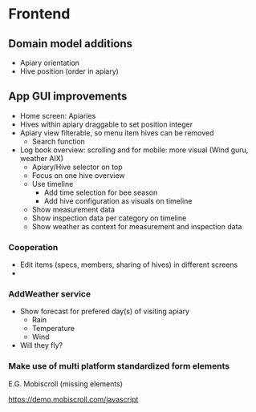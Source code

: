 # Frontend

## Domain model additions

* Apiary orientation
* Hive position (order in apiary)

## App GUI improvements

* Home screen: Apiaries
* Hives within apiary draggable to set position integer
* Apiary view filterable, so menu item hives can be removed
  * Search function
* Log book overview: scrolling and for mobile: more visual (Wind guru, weather AIX)
  * Apiary/Hive selector on top
  * Focus on one hive overview
  * Use timeline
    * Add time selection for bee season
    * Add hive configuration as visuals on timeline
  * Show measurement data
  * Show inspection data per category on timeline
  * Show weather as context for measurement and inspection data 

### Cooperation

* Edit items (specs, members, sharing of hives) in different screens
* 

### AddWeather service

* Show forecast for prefered day(s) of visiting apiary
  * Rain
  * Temperature
  * Wind
* Will they fly?

### Make use of multi platform standardized form elements

E.G. Mobiscroll (missing elements)

https://demo.mobiscroll.com/javascript

